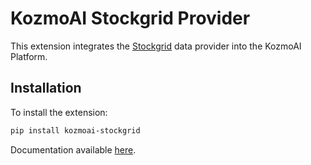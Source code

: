 # KozmoAI Stockgrid Provider

This extension integrates the [Stockgrid](https://Stockgrid.io/) data provider into the KozmoAI Platform.

## Installation

To install the extension:

```bash
pip install kozmoai-stockgrid
```

Documentation available [here](https://docs.kozmoai.co/platform/developer_guide/contributing).
